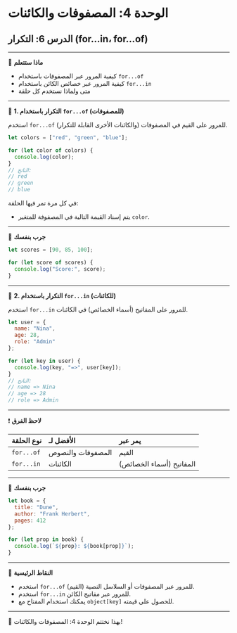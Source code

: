 # الوحدة 4: المصفوفات والكائنات

## الدرس 6: التكرار (for…in، for…of)

---

🧠 **ماذا ستتعلم**
*	كيفية المرور عبر المصفوفات باستخدام `for...of`
*	كيفية المرور عبر خصائص الكائن باستخدام `for...in`
*	متى ولماذا نستخدم كل حلقة

---

🔁 **1. التكرار باستخدام `for...of` (للمصفوفات)**

استخدم `for...of` للمرور على القيم في المصفوفات (والكائنات الأخرى القابلة للتكرار).
```javascript
let colors = ["red", "green", "blue"];

for (let color of colors) {
  console.log(color);
}
// الناتج:
// red
// green
// blue
```
في كل مرة تمر فيها الحلقة:
*	يتم إسناد القيمة التالية في المصفوفة للمتغير `color`.

---

🧪 **جرب بنفسك**
```javascript
let scores = [90, 85, 100];

for (let score of scores) {
  console.log("Score:", score);
}
```

---

🧰 **2. التكرار باستخدام `for...in` (للكائنات)**

استخدم `for...in` للمرور على المفاتيح (أسماء الخصائص) في الكائنات.
```javascript
let user = {
  name: "Nina",
  age: 28,
  role: "Admin"
};

for (let key in user) {
  console.log(key, "=>", user[key]);
}
// الناتج:
// name => Nina
// age => 28
// role => Admin
```

---

❗ **لاحظ الفرق**

| نوع الحلقة | الأفضل لـ          | يمر عبر               |
| :--------- | :---------------- | :-------------------- |
| `for...of` | المصفوفات والنصوص | القيم                  |
| `for...in` | الكائنات          | المفاتيح (أسماء الخصائص)|

---

🧪 **جرب بنفسك**
```javascript
let book = {
  title: "Dune",
  author: "Frank Herbert",
  pages: 412
};

for (let prop in book) {
  console.log(`${prop}: ${book[prop]}`);
}
```

---

🧠 **النقاط الرئيسية**
*	استخدم `for...of` للمرور عبر المصفوفات أو السلاسل النصية (القيم).
*	استخدم `for...in` للمرور عبر مفاتيح الكائن.
*	يمكنك استخدام المفتاح مع `object[key]` للحصول على قيمته.

---

🎉 بهذا نختتم الوحدة 4: المصفوفات والكائنات!
